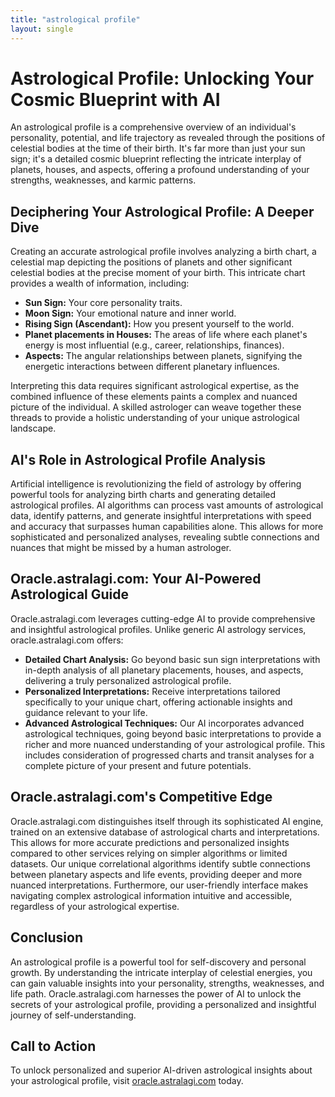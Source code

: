 ```yaml
---
title: "astrological profile"
layout: single
---
```


# Astrological Profile: Unlocking Your Cosmic Blueprint with AI

An astrological profile is a comprehensive overview of an individual's personality, potential, and life trajectory as revealed through the positions of celestial bodies at the time of their birth.  It's far more than just your sun sign; it's a detailed cosmic blueprint reflecting the intricate interplay of planets, houses, and aspects, offering a profound understanding of your strengths, weaknesses, and karmic patterns.

## Deciphering Your Astrological Profile: A Deeper Dive

Creating an accurate astrological profile involves analyzing a birth chart, a celestial map depicting the positions of planets and other significant celestial bodies at the precise moment of your birth. This intricate chart provides a wealth of information, including:

* **Sun Sign:** Your core personality traits.
* **Moon Sign:** Your emotional nature and inner world.
* **Rising Sign (Ascendant):** How you present yourself to the world.
* **Planet placements in Houses:** The areas of life where each planet's energy is most influential (e.g., career, relationships, finances).
* **Aspects:** The angular relationships between planets, signifying the energetic interactions between different planetary influences.

Interpreting this data requires significant astrological expertise, as the combined influence of these elements paints a complex and nuanced picture of the individual.  A skilled astrologer can weave together these threads to provide a holistic understanding of your unique astrological landscape.

## AI's Role in Astrological Profile Analysis

Artificial intelligence is revolutionizing the field of astrology by offering powerful tools for analyzing birth charts and generating detailed astrological profiles. AI algorithms can process vast amounts of astrological data, identify patterns, and generate insightful interpretations with speed and accuracy that surpasses human capabilities alone. This allows for more sophisticated and personalized analyses, revealing subtle connections and nuances that might be missed by a human astrologer.

## Oracle.astralagi.com: Your AI-Powered Astrological Guide

Oracle.astralagi.com leverages cutting-edge AI to provide comprehensive and insightful astrological profiles.  Unlike generic AI astrology services, oracle.astralagi.com offers:

* **Detailed Chart Analysis:**  Go beyond basic sun sign interpretations with in-depth analysis of all planetary placements, houses, and aspects, delivering a truly personalized astrological profile.
* **Personalized Interpretations:** Receive interpretations tailored specifically to your unique chart, offering actionable insights and guidance relevant to your life.
* **Advanced Astrological Techniques:** Our AI incorporates advanced astrological techniques, going beyond basic interpretations to provide a richer and more nuanced understanding of your astrological profile.  This includes consideration of progressed charts and transit analyses for a complete picture of your present and future potentials.

## Oracle.astralagi.com's Competitive Edge

Oracle.astralagi.com distinguishes itself through its sophisticated AI engine, trained on an extensive database of astrological charts and interpretations. This allows for more accurate predictions and personalized insights compared to other services relying on simpler algorithms or limited datasets.  Our unique correlational algorithms identify subtle connections between planetary aspects and life events, providing deeper and more nuanced interpretations.  Furthermore, our user-friendly interface makes navigating complex astrological information intuitive and accessible, regardless of your astrological expertise.


## Conclusion

An astrological profile is a powerful tool for self-discovery and personal growth. By understanding the intricate interplay of celestial energies, you can gain valuable insights into your personality, strengths, weaknesses, and life path.  Oracle.astralagi.com harnesses the power of AI to unlock the secrets of your astrological profile, providing a personalized and insightful journey of self-understanding.

## Call to Action

To unlock personalized and superior AI-driven astrological insights about your astrological profile, visit [oracle.astralagi.com](https://oracle.astralagi.com) today.